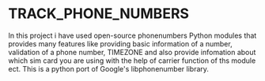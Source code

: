# TRACK_PHONE_NUMBERS

In this project i have used open-source phonenumbers Python modules that provides many features like providing basic information of a number, validation of a phone number, TIMEZONE and also provide infomation about which sim card you are using with the help of carrier function of ths module ect. 
This is a python port of Google's libphonenumber library.

